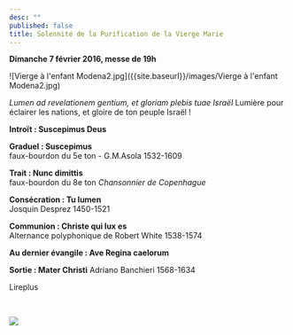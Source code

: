 ```yaml
---
desc: ""
published: false
title: Solennité de la Purification de la Vierge Marie
---
```


**Dimanche 7 février 2016, messe de 19h**

![Vierge à l'enfant Modena2.jpg]({{site.baseurl}}/images/Vierge à l'enfant Modena2.jpg)


*Lumen ad revelationem gentium, et gloriam plebis tuae Israël*
Lumière pour éclairer les nations, et gloire de ton peuple Israël !

**Introït : Suscepimus Deus**

**Graduel : Suscepimus**  
faux-bourdon du 5e ton - G.M.Asola 1532-1609

**Trait : Nunc dimittis**  
faux-bourdon du 8e ton *Chansonnier de Copenhague*

**Consécration : Tu lumen**  
Josquin Desprez 1450-1521

**Communion : Christe qui lux es**  
Alternance polyphonique de Robert White 1538-1574

**Au dernier évangile : Ave Regina caelorum**

**Sortie : Mater Christi**
Adriano Banchieri 1568-1634

Lireplus

&nbsp;

![]({{site.baseurl}}/)
